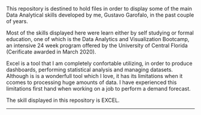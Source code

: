 This repository is destined to hold files in order to display some of the main Data Analytical skills developed by me, Gustavo Garofalo, in the past couple of years. 

Most of the skills displayed here were learn either by self studying or formal education, one of which is the Data Analytics and Visualization Bootcamp, an intensive 24 week program offered by the University of Central Florida (Cerificate awarded in March 2020).

Excel is a tool that I am completely confortable utilizing, in order to produce dashboards, performing statistical analysis and managing datasets. Although is is a wonderfull tool which I love, it has its limitations when it ccomes to processing huge amounts of data. I have experienced this limitations first hand when working on a job to perform a demand forecast.

The skill displayed in this repository is EXCEL.

_________________________________________________________________________________________________________________________________________


